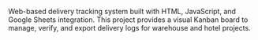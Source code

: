 Web-based delivery tracking system built with HTML, JavaScript, and Google Sheets integration.
This project provides a visual Kanban board to manage, verify, and export delivery logs for warehouse and hotel projects.
